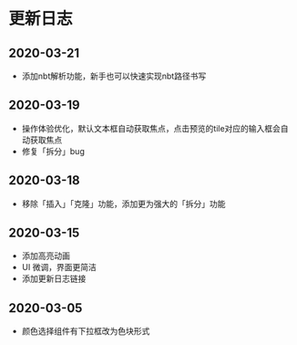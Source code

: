 # 更新日志

## 2020-03-21
- 添加nbt解析功能，新手也可以快速实现nbt路径书写

## 2020-03-19
- 操作体验优化，默认文本框自动获取焦点，点击预览的tile对应的输入框会自动获取焦点
- 修复「拆分」bug

## 2020-03-18
- 移除「插入」「克隆」功能，添加更为强大的「拆分」功能

## 2020-03-15
- 添加高亮动画
- UI 微调，界面更简洁
- 添加更新日志链接

## 2020-03-05
- 颜色选择组件有下拉框改为色块形式